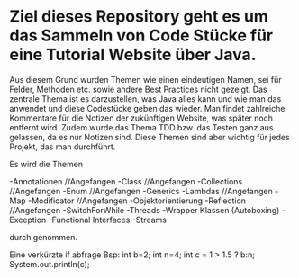 # Ziel dieses Repository geht es um das Sammeln von Code Stücke für eine Tutorial Website über Java.
Aus diesem Grund wurden Themen wie einen eindeutigen Namen, sei für Felder, Methoden etc. sowie andere Best Practices nicht gezeigt.
Das zentrale Thema ist es darzustellen, was Java alles kann und wie man das anwendet und diese Codestücke geben das wieder. 
Man findet zahlreiche Kommentare für die Notizen der zukünftigen Website, was später noch entfernt wird.
Zudem wurde das Thema TDD bzw. das Testen ganz aus gelassen, da es nur Notizen sind. Diese Themen sind aber wichtig für jedes Projekt, das man durchführt.


Es wird die Themen

  -Annotationen //Angefangen
  -Class //Angefangen
  -Collections //Angefangen
  -Enum //Angefangen
  -Generics
  -Lambdas //Angefangen
  -Map
  -Modificator //Angefangen
  -Objektorientierung
  -Reflection //Angefangen
  -SwitchForWhile
  -Threads
  -Wrapper Klassen (Autoboxing)
  -Exception
  -Functional Interfaces
  -Streams
  
  
  durch genommen.

Eine verkürzte if abfrage Bsp:
int b=2;
int n=4;
int c = 1 > 1.5 ? b:n;
System.out.println(c);
